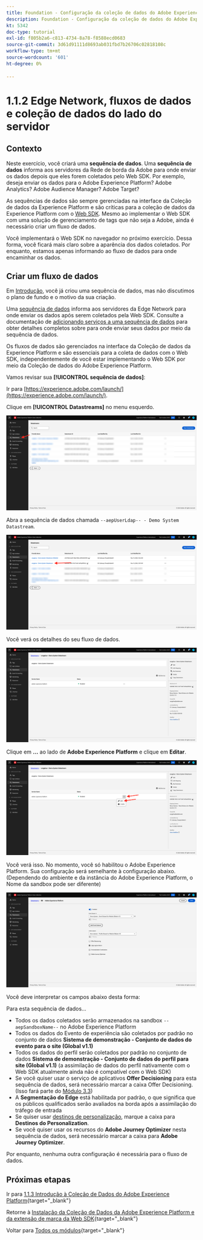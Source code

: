 ```yaml
---
title: Foundation - Configuração da coleção de dados do Adobe Experience Platform e da extensão Web SDK - Edge Network, fluxos de dados e coleção de dados do lado do servidor
description: Foundation - Configuração da coleção de dados do Adobe Experience Platform e da extensão Web SDK - Edge Network, fluxos de dados e coleção de dados do lado do servidor
kt: 5342
doc-type: tutorial
exl-id: f805b2a6-c813-4734-8a78-f8588ecd0683
source-git-commit: 3d61d91111d8693ab031fbd7b26706c02818108c
workflow-type: tm+mt
source-wordcount: '601'
ht-degree: 0%

---
```


# 1.1.2 Edge Network, fluxos de dados e coleção de dados do lado do servidor

## Contexto

Neste exercício, você criará uma **sequência de dados**. Uma **sequência de dados** informa aos servidores da Rede de borda da Adobe para onde enviar os dados depois que eles forem coletados pelo Web SDK. Por exemplo, deseja enviar os dados para o Adobe Experience Platform? Adobe Analytics? Adobe Audience Manager? Adobe Target?

As sequências de dados são sempre gerenciadas na interface da Coleção de dados da Experience Platform e são críticas para a coleção de dados da Experience Platform com o [Web SDK](https://experienceleague.adobe.com/pt-br/docs/experience-platform/web-sdk/home). Mesmo ao implementar o Web SDK com uma solução de gerenciamento de tags que não seja a Adobe, ainda é necessário criar um fluxo de dados.

Você implementará o Web SDK no navegador no próximo exercício. Dessa forma, você ficará mais claro sobre a aparência dos dados coletados. Por enquanto, estamos apenas informando ao fluxo de dados para onde encaminhar os dados.

## Criar um fluxo de dados

Em [Introdução](./../../../../modules/getting-started/gettingstarted/ex2.md), você já criou uma sequência de dados, mas não discutimos o plano de fundo e o motivo da sua criação.

Uma [sequência de dados](https://experienceleague.adobe.com/pt-br/docs/experience-platform/datastreams/overview) informa aos servidores da Edge Network para onde enviar os dados após serem coletados pela Web SDK. Consulte a documentação de [adicionando serviços a uma sequência de dados](https://experienceleague.adobe.com/pt-br/docs/experience-platform/datastreams/configure#add-services) para obter detalhes completos sobre para onde enviar seus dados por meio da sequência de dados.

Os fluxos de dados são gerenciados na interface da Coleção de dados da Experience Platform e são essenciais para a coleta de dados com o Web SDK, independentemente de você estar implementando o Web SDK por meio da Coleção de dados do Adobe Experience Platform.

Vamos revisar sua **[!UICONTROL sequência de dados]**:

Ir para [https://experience.adobe.com/launch/](https://experience.adobe.com/launch/).

Clique em **[!UICONTROL Datastreams]** no menu esquerdo.

![Clique no ícone Datastream na navegação à esquerda](./images/edgeconfig1.png)

Abra a sequência de dados chamada `--aepUserLdap-- - Demo System Datastream`.

![Nomeie a sequência de dados e salve](./images/edgeconfig2.png)

Você verá os detalhes do seu fluxo de dados.

![Nomeie a sequência de dados e salve](./images/edgecfg1.png)

Clique em **...** ao lado de **Adobe Experience Platform** e clique em **Editar**.

![Nomeie a sequência de dados e salve](./images/edgecfg1a.png)

Você verá isso. No momento, você só habilitou o Adobe Experience Platform. Sua configuração será semelhante à configuração abaixo. (Dependendo do ambiente e da instância do Adobe Experience Platform, o Nome da sandbox pode ser diferente)

![Nomeie a sequência de dados e salve](./images/edgecfg2.png)

Você deve interpretar os campos abaixo desta forma:

Para esta sequência de dados...

- Todos os dados coletados serão armazenados na sandbox `--aepSandboxName--` no Adobe Experience Platform
- Todos os dados do Evento de experiência são coletados por padrão no conjunto de dados **Sistema de demonstração - Conjunto de dados do evento para o site (Global v1.1)**
- Todos os dados do perfil serão coletados por padrão no conjunto de dados **Sistema de demonstração - Conjunto de dados do perfil para site (Global v1.1)** (a assimilação de dados do perfil nativamente com o Web SDK atualmente ainda não é compatível com o Web SDK)
- Se você quiser usar o serviço de aplicativos **Offer Decisioning** para esta sequência de dados, será necessário marcar a caixa Offer Decisioning. (Isso fará parte do [Módulo 3.3](./../../../../modules/delivery-activation/ajo-b2c/ajob2c-3/offer-decisioning.md))
- A **Segmentação do Edge** está habilitada por padrão, o que significa que os públicos qualificados serão avaliados na borda após a assimilação do tráfego de entrada
- Se quiser usar [destinos de personalização](https://experienceleague.adobe.com/pt-br/docs/experience-platform/destinations/catalog/personalization/overview), marque a caixa para **Destinos do Personalization**.
- Se você quiser usar os recursos do **Adobe Journey Optimizer** nesta sequência de dados, será necessário marcar a caixa para **Adobe Journey Optimizer**.

Por enquanto, nenhuma outra configuração é necessária para o fluxo de dados.

## Próximas etapas

Ir para [1.1.3 Introdução à Coleção de Dados do Adobe Experience Platform](./ex3.md){target="_blank"}

Retorne à [Instalação da Coleção de Dados da Adobe Experience Platform e da extensão de marca da Web SDK](./data-ingestion-launch-web-sdk.md){target="_blank"}

Voltar para [Todos os módulos](./../../../../overview.md){target="_blank"}
